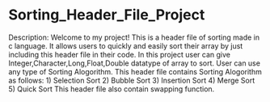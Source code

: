 # Sorting_Header_File_Project

Description:
Welcome to my project! This is a header file of sorting made in c language.
It allows users to quickly and easily sort their array by just including this header file in their code.
In this project user can give Integer,Character,Long,Float,Double datatype of array to sort.
User can use any type of Sorting Alogorithm.
This header file contains Sorting Alogorithm as follows:
    1) Selection Sort
    2) Bubble Sort
    3) Insertion Sort
    4) Merge Sort
    5) Quick Sort
This header file also contain swapping function.
